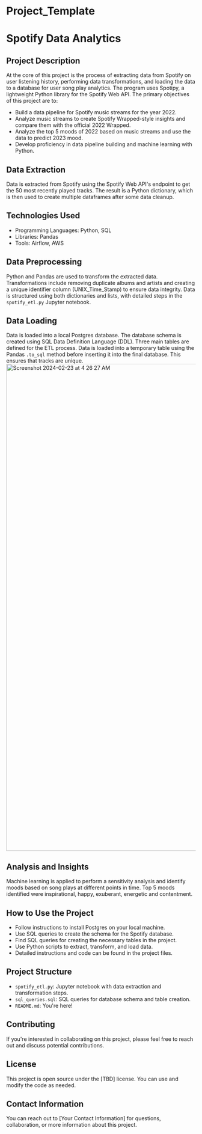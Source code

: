 # Project_Template

# Spotify Data Analytics

## Project Description
At the core of this project is the process of extracting data from Spotify on user listening history, performing data transformations, and loading the data to a database for user song play analytics. The program uses Spotipy, a lightweight Python library for the Spotify Web API. The primary objectives of this project are to:
- Build a data pipeline for Spotify music streams for the year 2022.
- Analyze music streams to create Spotify Wrapped-style insights and compare them with the official 2022 Wrapped.
- Analyze the top 5 moods of 2022 based on music streams and use the data to predict 2023 mood.
- Develop proficiency in data pipeline building and machine learning with Python.

## Data Extraction
Data is extracted from Spotify using the Spotify Web API's endpoint to get the 50 most recently played tracks. The result is a Python dictionary, which is then used to create multiple dataframes after some data cleanup.

## Technologies Used
- Programming Languages: Python, SQL
- Libraries: Pandas
- Tools: Airflow, AWS

## Data Preprocessing
Python and Pandas are used to transform the extracted data. Transformations include removing duplicate albums and artists and creating a unique identifier column (UNIX_Time_Stamp) to ensure data integrity. Data is structured using both dictionaries and lists, with detailed steps in the `spotify_etl.py` Jupyter notebook.

## Data Loading
Data is loaded into a local Postgres database. The database schema is created using SQL Data Definition Language (DDL). Three main tables are defined for the ETL process. Data is loaded into a temporary table using the Pandas `.to_sql` method before inserting it into the final database. This ensures that tracks are unique.
<img width="1296" alt="Screenshot 2024-02-23 at 4 26 27 AM" src="https://github.com/PeterNdiforchu/Project_Template/assets/157251680/51cd3a8f-95f9-4044-80ed-4cceb39db46a">

## Analysis and Insights
Machine learning is applied to perform a sensitivity analysis and identify moods based on song plays at different points in time. Top 5 moods identified were inspirational, happy, exuberant, energetic and contentment.

## How to Use the Project
- Follow instructions to install Postgres on your local machine.
- Use SQL queries to create the schema for the Spotify database.
- Find SQL queries for creating the necessary tables in the project.
- Use Python scripts to extract, transform, and load data.
- Detailed instructions and code can be found in the project files.

## Project Structure
- `spotify_etl.py`: Jupyter notebook with data extraction and transformation steps.
- `sql_queries.sql`: SQL queries for database schema and table creation.
- `README.md`: You're here!

## Contributing
If you're interested in collaborating on this project, please feel free to reach out and discuss potential contributions.

## License
This project is open source under the [TBD] license. You can use and modify the code as needed.

## Contact Information
You can reach out to [Your Contact Information] for questions, collaboration, or more information about this project.


